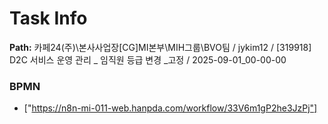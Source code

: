 # Task Info

**Path:** 카페24(주)\본사사업장\[CG]MI본부\MIH그룹\BVO팀 / jykim12 / [319918] D2C 서비스 운영 관리 _ 임직원 등급 변경 _고정 / 2025-09-01_00-00-00

### BPMN
- ["https://n8n-mi-011-web.hanpda.com/workflow/33V6m1gP2he3JzPj"]

